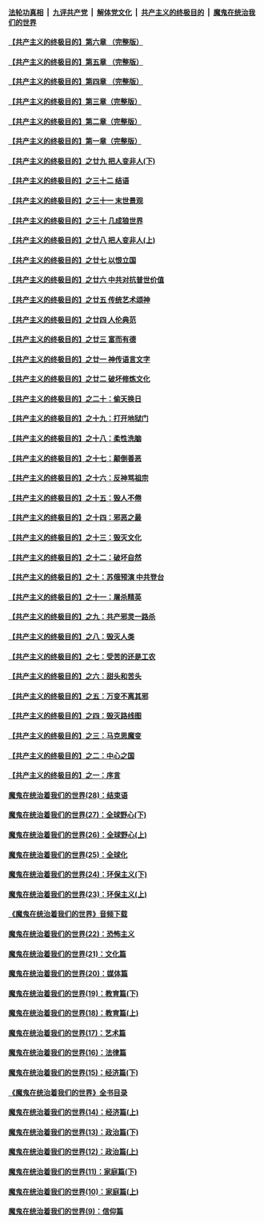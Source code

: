 ####  [法轮功真相](../../../../basic/blob/master/README.md?t=04080401) &nbsp;|&nbsp; [九评共产党](../../../../9ping.md/blob/master/README.md?t=04080401) &nbsp;|&nbsp; [解体党文化](../../../../jtdwh.md/blob/master/README.md?t=04080401)  &nbsp;|&nbsp; [共产主义的终极目的](../../../../gczydzjmd.md/blob/master/README.md?t=04080401) &nbsp;|&nbsp; [魔鬼在统治我们的世界](../../../../mgztzwmdsj.md/blob/master/README.md?t=04080401) 

#### [【共产主义的终极目的】第六章 （完整版）](../pages/nsc422/n11428913.md?t=04080401) 

#### [【共产主义的终极目的】第五章 （完整版）](../pages/nsc422/n11428912.md?t=04080401) 

#### [【共产主义的终极目的】第四章 （完整版）](../pages/nsc422/n11428907.md?t=04080401) 

#### [【共产主义的终极目的】第三章（完整版）](../pages/nsc422/n11428848.md?t=04080401) 

#### [【共产主义的终极目的】第二章（完整版）](../pages/nsc422/n11428831.md?t=04080401) 

#### [【共产主义的终极目的】第一章（完整版）](../pages/nsc422/n11417651.md?t=04080401) 

#### [【共产主义的终极目的】之廿九 把人变非人(下)](../pages/nsc422/n11344140.md?t=04080401) 

#### [【共产主义的终极目的】之三十二 结语](../pages/nsc422/n11360535.md?t=04080401) 

#### [【共产主义的终极目的】之三十一 末世景观](../pages/nsc422/n11351129.md?t=04080401) 

#### [【共产主义的终极目的】之三十 几成狼世界](../pages/nsc422/n11348280.md?t=04080401) 

#### [【共产主义的终极目的】之廿八 把人变非人(上)](../pages/nsc422/n11340492.md?t=04080401) 

#### [【共产主义的终极目的】之廿七 以恨立国](../pages/nsc422/n11336944.md?t=04080401) 

#### [【共产主义的终极目的】之廿六 中共对抗普世价值](../pages/nsc422/n11324785.md?t=04080401) 

#### [【共产主义的终极目的】之廿五 传统艺术颂神](../pages/nsc422/n11296396.md?t=04080401) 

#### [【共产主义的终极目的】之廿四 人伦典范](../pages/nsc422/n11296397.md?t=04080401) 

#### [【共产主义的终极目的】之廿三 富而有德](../pages/nsc422/n11283598.md?t=04080401) 

#### [【共产主义的终极目的】之廿一 神传语言文字](../pages/nsc422/n11263265.md?t=04080401) 

#### [【共产主义的终极目的】之廿二 破坏修炼文化](../pages/nsc422/n11245728.md?t=04080401) 

#### [【共产主义的终极目的】之二十：偷天换日](../pages/nsc422/n11238846.md?t=04080401) 

#### [【共产主义的终极目的】之十九：打开地狱门](../pages/nsc422/n11206376.md?t=04080401) 

#### [【共产主义的终极目的】之十八：柔性洗脑](../pages/nsc422/n11199994.md?t=04080401) 

#### [【共产主义的终极目的】之十七：颠倒善恶](../pages/nsc422/n11179782.md?t=04080401) 

#### [【共产主义的终极目的】之十六：反神骂祖宗](../pages/nsc422/n11166798.md?t=04080401) 

#### [【共产主义的终极目的】之十五：毁人不倦](../pages/nsc422/n11166792.md?t=04080401) 

#### [【共产主义的终极目的】之十四：邪恶之最](../pages/nsc422/n11150249.md?t=04080401) 

#### [【共产主义的终极目的】之十三：毁灭文化](../pages/nsc422/n11135227.md?t=04080401) 

#### [【共产主义的终极目的】之十二：破坏自然](../pages/nsc422/n11135214.md?t=04080401) 

#### [【共产主义的终极目的】之十：苏俄预演 中共登台](../pages/nsc422/n11118424.md?t=04080401) 

#### [【共产主义的终极目的】之十一：屠杀精英](../pages/nsc422/n11118442.md?t=04080401) 

#### [【共产主义的终极目的】之九：共产邪灵一路杀](../pages/nsc422/n11114139.md?t=04080401) 

#### [【共产主义的终极目的】之八：毁灭人类](../pages/nsc422/n11108503.md?t=04080401) 

#### [【共产主义的终极目的】之七：受苦的还是工农](../pages/nsc422/n11101809.md?t=04080401) 

#### [【共产主义的终极目的】之六：甜头和苦头](../pages/nsc422/n11096971.md?t=04080401) 

#### [【共产主义的终极目的】之五：万变不离其邪](../pages/nsc422/n11091285.md?t=04080401) 

#### [【共产主义的终极目的】之四：毁灭路线图](../pages/nsc422/n11086284.md?t=04080401) 

#### [【共产主义的终极目的】之三：马克思魔变](../pages/nsc422/n11061941.md?t=04080401) 

#### [【共产主义的终极目的】之二：中心之国](../pages/nsc422/n11047728.md?t=04080401) 

#### [【共产主义的终极目的】之一：序言](../pages/nsc422/n11086077.md?t=04080401) 

#### [魔鬼在统治着我们的世界(28)：结束语](../pages/nsc422/n10936246.md?t=04080401) 

#### [魔鬼在统治着我们的世界(27)：全球野心(下)](../pages/nsc422/n10928319.md?t=04080401) 

#### [魔鬼在统治着我们的世界(26)：全球野心(上)](../pages/nsc422/n10900318.md?t=04080401) 

#### [魔鬼在统治着我们的世界(25)：全球化](../pages/nsc422/n10788205.md?t=04080401) 

#### [魔鬼在统治着我们的世界(24)：环保主义(下)](../pages/nsc422/n10695307.md?t=04080401) 

#### [魔鬼在统治着我们的世界(23)：环保主义(上)](../pages/nsc422/n10688613.md?t=04080401) 

#### [《魔鬼在统治着我们的世界》音频下载](../pages/nsc422/n10635553.md?t=04080401) 

#### [魔鬼在统治着我们的世界(22)：恐怖主义](../pages/nsc422/n10614727.md?t=04080401) 

#### [魔鬼在统治着我们的世界(21)：文化篇](../pages/nsc422/n10597706.md?t=04080401) 

#### [魔鬼在统治着我们的世界(20)：媒体篇](../pages/nsc422/n10586579.md?t=04080401) 

#### [魔鬼在统治着我们的世界(19)：教育篇(下)](../pages/nsc422/n10564808.md?t=04080401) 

#### [魔鬼在统治着我们的世界(18)：教育篇(上)](../pages/nsc422/n10526970.md?t=04080401) 

#### [魔鬼在统治着我们的世界(17)：艺术篇](../pages/nsc422/n10499093.md?t=04080401) 

#### [魔鬼在统治着我们的世界(16)：法律篇](../pages/nsc422/n10485969.md?t=04080401) 

#### [魔鬼在统治着我们的世界(15)：经济篇(下)](../pages/nsc422/n10469975.md?t=04080401) 

#### [《魔鬼在统治着我们的世界》全书目录](../pages/nsc422/n10464261.md?t=04080401) 

#### [魔鬼在统治着我们的世界(14)：经济篇(上)](../pages/nsc422/n10457370.md?t=04080401) 

#### [魔鬼在统治着我们的世界(13)：政治篇(下)](../pages/nsc422/n10448270.md?t=04080401) 

#### [魔鬼在统治着我们的世界(12)：政治篇(上)](../pages/nsc422/n10444576.md?t=04080401) 

#### [魔鬼在统治着我们的世界(11)：家庭篇(下)](../pages/nsc422/n10440961.md?t=04080401) 

#### [魔鬼在统治着我们的世界(10)：家庭篇(上)](../pages/nsc422/n10435448.md?t=04080401) 

#### [魔鬼在统治着我们的世界(9)：信仰篇](../pages/nsc422/n10432159.md?t=04080401) 

